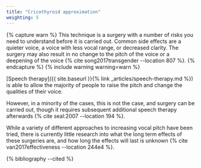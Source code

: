 ```yaml
---
title: "Cricothyroid approximation"
weighting: 5
---
```


{% capture warn %}
This technique is a surgery with a number of risks you need to understand before it is carried out. Common side effects are a quieter voice, a voice with less vocal range, or decreased clarity. The surgery may also result in no change to the pitch of the voice or a deepening of the voice {% cite song2017transgender --location 807 %}.
{% endcapture %}
{% include warning warning=warn %}

[Speech therapy]({{ site.baseurl }}{% link _articles/speech-therapy.md %}) is able to allow the majority of people to raise the pitch and change the qualities of their voice.

However, in a minority of the cases, this is not the case, and surgery can be carried out, though it requires subsequent additional speech therapy afterwards {% cite seal:2007 --location 194 %}.

While a variety of different approaches to increasing vocal pitch have been tried, there is currently little research into what the long term effects of these surgeries are, and how long the effects will last is unknown {% cite van2017effectiveness --location 244e4 %}.

{% bibliography --cited %}